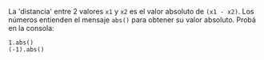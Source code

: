 La 'distancia' entre 2 valores `x1` y `x2` es el valor absoluto de `(x1 - x2)`. Los números entienden el mensaje `abs()` para obtener su valor absoluto.
Probá en la consola:
```wollok
1.abs()
(-1).abs()
```